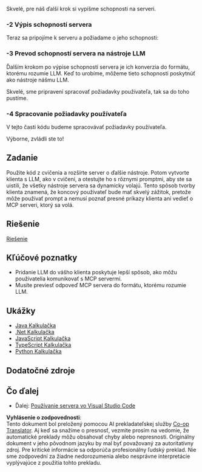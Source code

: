 <!--
CO_OP_TRANSLATOR_METADATA:
{
  "original_hash": "9d80e2a99a9aea8d8226253e6baf4c8c",
  "translation_date": "2025-06-06T18:44:57+00:00",
  "source_file": "03-GettingStarted/03-llm-client/README.md",
  "language_code": "sk"
}
-->
Skvelé, pre náš ďalší krok si vypíšme schopnosti na serveri.

### -2 Výpis schopností servera

Teraz sa pripojíme k serveru a požiadame o jeho schopnosti:

### -3 Prevod schopností servera na nástroje LLM

Ďalším krokom po výpise schopností servera je ich konverzia do formátu, ktorému rozumie LLM. Keď to urobíme, môžeme tieto schopnosti poskytnúť ako nástroje nášmu LLM.

Skvelé, sme pripravení spracovať požiadavky používateľa, tak sa do toho pustíme.

### -4 Spracovanie požiadavky používateľa

V tejto časti kódu budeme spracovávať požiadavky používateľa.

Výborne, zvládli ste to!

## Zadanie

Použite kód z cvičenia a rozšírte server o ďalšie nástroje. Potom vytvorte klienta s LLM, ako v cvičení, a otestujte ho s rôznymi promptmi, aby ste sa uistili, že všetky nástroje servera sa dynamicky volajú. Tento spôsob tvorby klienta znamená, že koncový používateľ bude mať skvelý zážitok, pretože môže používať prompt a nemusí poznať presné príkazy klienta ani vedieť o MCP serveri, ktorý sa volá.

## Riešenie

[Riešenie](/03-GettingStarted/03-llm-client/solution/README.md)

## Kľúčové poznatky

- Pridanie LLM do vášho klienta poskytuje lepší spôsob, ako môžu používatelia komunikovať s MCP servermi.
- Musíte previesť odpoveď MCP servera do formátu, ktorému rozumie LLM.

## Ukážky

- [Java Kalkulačka](../samples/java/calculator/README.md)
- [.Net Kalkulačka](../../../../03-GettingStarted/samples/csharp)
- [JavaScript Kalkulačka](../samples/javascript/README.md)
- [TypeScript Kalkulačka](../samples/typescript/README.md)
- [Python Kalkulačka](../../../../03-GettingStarted/samples/python)

## Dodatočné zdroje

## Čo ďalej

- Ďalej: [Používanie servera vo Visual Studio Code](/03-GettingStarted/04-vscode/README.md)

**Vyhlásenie o zodpovednosti**:  
Tento dokument bol preložený pomocou AI prekladateľskej služby [Co-op Translator](https://github.com/Azure/co-op-translator). Aj keď sa snažíme o presnosť, vezmite prosím na vedomie, že automatické preklady môžu obsahovať chyby alebo nepresnosti. Originálny dokument v jeho pôvodnom jazyku by mal byť považovaný za autoritatívny zdroj. Pre kritické informácie sa odporúča profesionálny ľudský preklad. Nie sme zodpovední za žiadne nedorozumenia alebo nesprávne interpretácie vyplývajúce z použitia tohto prekladu.